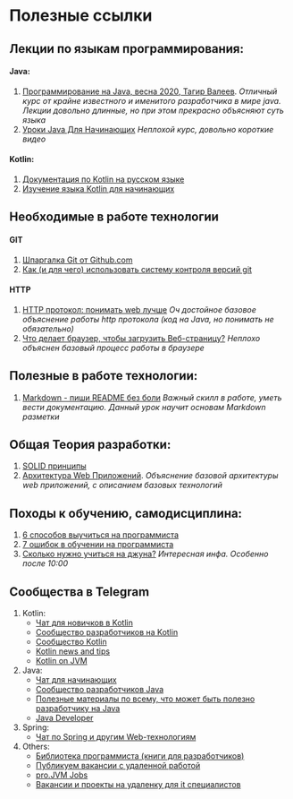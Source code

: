 # Полезные ссылки

## Лекции по языкам программирования:
#### Java:
1. [Программирование на Java, весна 2020, Тагир Валеев](https://www.youtube.com/watch?v=ygEo5LHHXSI&list=PLlb7e2G7aSpRZSRZxANkvpYC82BXUzCTY).
*Отличный курс от крайне известного и именитого разработчика в мире java. Лекции довольно длинные, но при этом прекрасно объясняют суть языка*
2. [Уроки Java Для Начинающих](https://www.youtube.com/watch?v=igYgzTW8Ois&list=PLatpBlqT9NV7EAuzH0cn91VtV7Bmr4NE_&index=6)
*Неплохой курс, довольно короткие видео*

#### Kotlin:
1. [Документация по Kotlin на русском языке](https://kotlinlang.ru/)
2. [Изучение языка Kotlin для начинающих](https://www.youtube.com/watch?v=DjDL5cjLYwE&list=PL0lO_mIqDDFUP-pEWtX7mrnmoP4Hxxp6y)

## Необходимые в работе технологии
#### GIT
1. [Шпаргалка Git от Github.com](https://github.github.com/training-kit/downloads/ru/github-git-cheat-sheet/)
2. [Как (и для чего) использовать систему контроля версий git](https://www.youtube.com/watch?v=wvqiGJu3YmQ&list=PLsQAG1V_t58Cd5Anx_wJ7-KIzCA8SPOa1)

#### HTTP
1. [HTTP протокол: понимать web лучше](https://www.youtube.com/watch?v=C_QZtajkDf0)
*Оч достойное базовое объяснение работы http протокола (код на Java, но понимать не обязательно)*
2. [Что делает браузер, чтобы загрузить Веб-страницу?](https://www.youtube.com/watch?v=ylG8_d9Qk1U)
*Неплохо объяснен базовый процесс работы в браузере*

## Полезные в работе технологии:
1. [Markdown - пиши README без боли](https://www.youtube.com/watch?v=FFBTGdEMrQ4)
*Важный скилл в работе, уметь вести документацию. Данный урок научит основам Markdown разметки*

## Общая Теория разработки:
1. [SOLID принципы](https://www.youtube.com/playlist?list=PLmqFxxywkatQNWLG1IZYUhKoQrnuZHqaK)
2. [Архитектура Web Приложений](https://www.youtube.com/watch?v=9mZmc6a0tmM).
*Объяснение базовой архитектуры web приложений, с описанием базовых технологий*

## Походы к обучению, самодисциплина:
1. [6 способов выучиться на программиста](https://www.youtube.com/watch?v=rSQsU_nxtKw)
2. [7 ошибок в обучении на программиста](https://www.youtube.com/watch?v=oH2RJNILkLs)
3. [Сколько нужно учиться на джуна?](https://www.youtube.com/watch?v=CjZAuJnA7pA)
*Интересная инфа. Особенно после 10:00*

## Сообщества в Telegram

1. Kotlin:
    - [Чат для новичков в Kotlin](https://t.me/kotlin_start)
    - [Сообщество разработчиков на Kotlin](https://t.me/kotlin_lang)
    - [Сообщество Kotlin](https://t.me/KotlinLangRu)
    - [Kotlin news and tips](https://t.me/TheDailyKotlin)
    - [Kotlin on JVM](https://t.me/kotlin_jvm)
2. Java:
    - [Чат для начинающих](https://t.me/javastart)
    - [Сообщество разработчиков Java](https://t.me/jvmchat)
    - [Полезные материалы по всему, что может быть полезно разработчику на Java](https://t.me/javaproglib)
    - [Java Developer](https://t.me/java_developer)
3. Spring:
    - [Чат по Spring и другим Web-технологиям](https://t.me/springframeworkio)
4. Others:
    - [Библиотека программиста (книги для разработчиков)](https://t.me/oproger)
    - [Публикуем вакансии с удаленной работой](https://t.me/remotelist)
    - [pro.JVM Jobs](https://t.me/jvmjobs)
    - [Вакансии и проекты на удаленку для it специалистов](https://t.me/Remoteit)